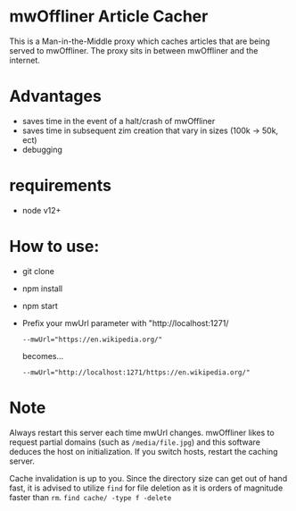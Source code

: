 # mwOffliner Article Cacher
This is a Man-in-the-Middle proxy which caches articles that are being served to mwOffliner. The proxy sits in between mwOffliner and the internet.

# Advantages
- saves time in the event of a halt/crash of mwOffliner
- saves time in subsequent zim creation that vary in sizes (100k -> 50k, ect)
- debugging

# requirements
- node v12+

# How to use:
- git clone
- npm install
- npm start
- Prefix your mwUrl parameter with "http://localhost:1271/

  `--mwUrl="https://en.wikipedia.org/"`

  becomes...

  `--mwUrl="http://localhost:1271/https://en.wikipedia.org/"`

# Note
Always restart this server each time mwUrl changes. mwOffliner likes to request partial domains (such as `/media/file.jpg`) and this software deduces the host on initialization. If you switch hosts, restart the caching server.

Cache invalidation is up to you. Since the directory size can get out of hand fast, it is advised to utilize `find` for file deletion as it is orders of magnitude faster than `rm`. `find cache/ -type f -delete`
